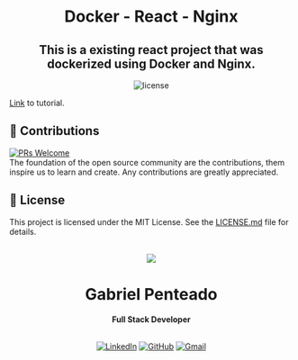 <h1 align="center">
   <strong>Docker - React - Nginx</strong>
</h1>

<h2 align="center">
 This is a existing react project that was dockerized using Docker and Nginx.
</h2>

<div align="center"> 
  <img src="https://img.shields.io/github/license/gabrielpenteado/mydearpage?color=informational&style=flat-square" alt="license"/>
  
  <!-- <img src="https://img.shields.io/static/v1?label=yarn&message=v1.22.19&color=informational&style=flat-square" alt="yarn version"> -->

  <!-- <img src="https://img.shields.io/website?down_color=red&down_message=offline&style=flat-square&up_color=008000&up_message=online&url=https%3A%2F%2Fmydearpage.netlify.app" alt="website status"> -->
</div>

<p align="justify"> 
   <a href="https://gabripenteado.medium.com/dockerize-a-react-app-with-nginx-10e67bf8b9c7">Link</a>
   to tutorial.  
</p>

## 🤝 Contributions

[![PRs Welcome](https://img.shields.io/badge/PRs-welcome-brightgreen.svg?style=flat-square)](http://makeapullrequest.com)<br>
The foundation of the open source community are the contributions, them inspire us to learn and create. Any contributions are greatly appreciated.

## 📄 License

This project is licensed under the MIT License. See the [LICENSE.md](https://github.com/gabrielpenteado/watch-store/blob/main/LICENSE.md) file for details.
<br>
<br>

<div align="center">
  <img src="https://images.weserv.nl/?url=avatars.githubusercontent.com/u/63300269?v=4&h=100&w=100&fit=cover&mask=circle&maxage=7d" />
  <h1>Gabriel Penteado</h1>
  <strong>Full Stack Developer</strong>
  <br/>
  <br/>

[![LinkedIn](https://img.shields.io/badge/LinkedIn-0077B5?style=for-the-badge&logo=linkedin&logoColor=white)](https://www.linkedin.com/in/gabriel-penteado)
[![GitHub](https://img.shields.io/badge/GitHub-100000?style=for-the-badge&logo=github&logoColor=white)](https://github.com/gabrielpenteado)
[![Gmail](https://img.shields.io/badge/gabripenteado@gmail.com-D14836?style=for-the-badge&logo=gmail&logoColor=white)](mailto:gabripenteado@gmail.com)
<br />
<br />

</div>
